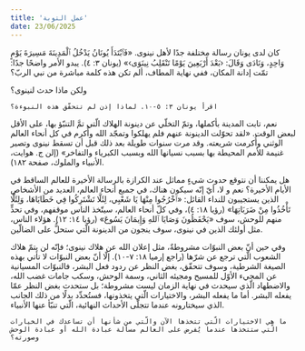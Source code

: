 ```yaml
---
title: 'عمل التوبة'
date: 23/06/2025
---
```


كان لدى يونان رسالة مختلفة جدًا لأهل نينوى. «فَٱبْتَدَأَ يُونَانُ يَدْخُلُ ٱلْمَدِينَةَ مَسِيرَةَ يَوْمٍ وَاحِدٍ، وَنَادَى وَقَالَ: ‹بَعْدَ أَرْبَعِينَ يَوْمًا تَنْقَلِبُ نِينَوَى›» (يونان ٣: ٤). يبدو الأمر واضحًا جدًا: تمّت إدانة المكان، ففي نهاية المطاف، ألم تكن هذه كلمة مباشرة من نبي الربّ؟

ولكن ماذا حدث لنينوى؟

`اقرأ يونان ٣: ٥-١٠. لماذا إذن لم تتحقّق هذه النبوءة؟`

نعم، تابت المدينة بأكملها، وتمّ التخلّي عن دينونة الهلاك الّتي تمَّ التنبّؤ بها، على الأقل لبعض الوقت. «لقد تحوّلت الدينونة عنهم فلم يهلكوا وتمجّد الله وأُكرم في كل أنحاء العالم الوثني وأُكرمت شريعته. وقد مرت سنوات طويلة بعد ذلك قبل أن تسقط نينوى وتصير غنيمة للأمم المحيطة بها بسبب نسيانها الله وبسبب الكبرياء والتفاخر» (إلن ج. هوايت، الأنبياء والملوك، صفحة ١٨٢).

هل يمكننا أن نتوقع حدوث شيءٍ مماثل عند الكرازة بالرسالة الأخيرة للعالم الساقط في الأيام الأخيرة؟ نعم و لا، أيّ إنّه سيكون هناك، في جميع أنحاء العالم، العديد من الأشخاص الذين يستجيبون للنداء القائل: «ٱخْرُجُوا مِنْهَا يَا شَعْبِي، لِئَلَّا تَشْتَرِكُوا فِي خَطَايَاهَا، وَلِئَلَّا تَأْخُذُوا مِنْ ضَرَبَاتِهَا» (رؤيا ١٨: ٤)، وفي كلّ أنحاء العالم، سيتّخذ الناس موقفهم، وفي تحدٍّ منهم للوحش، سوف «يَحْفَظُونَ وَصَايَا ٱللهِ وَإِيمَانَ يَسُوعَ» (رؤيا ١٤: ١٢). هؤلاء الناس، مثل أولئك الذين في نينوى، سوف ينجون من الدينونة الّتي ستحلُّ على الضالّين.

وفي حين أنّ بعض النبوّات مشروطةٌ، مثل إعلان الله عن هلاك نينوى؛ فإنّه لن يتمّ هلاك الشعوب الّتي ترجع عن شرّها (راجع إرميا ١٨: ٧-١٠). إلّا أنّ بعض النبوّات لا تأتي بهذه الصيغة الشرطية، وسوف تتحقّق، بغض النظر عن ردود فعل البشر، فالنبوّات المسيانية عن المجيء الأوّل للمسيح ومجيئه الثاني، وسمة الوحش، وسكب جامات غضب الله، والاضطهاد الّذي سيحدث في نهاية الزمان ليست مشروطة؛ بل ستحدث بغض النظر عمّا يفعله البشر. أما ما يفعله البشر، والاختيارات الّتي يتخذونها، فستُحدِّد بدلًا من ذلك الجانب الذي سيختارونه عندما تتجلّى الأحداث النهائية، الّتي تنبّأ عنها الأنبياء.

`ما هي الاختيارات الّتي تتخذها الآن والّتي من شأنها أن تساعدك في الخيارات الّتي ستتخذها عندما يُفرض على العالم مسألة عبادة الله أو عبادة الوحش وصورته؟`